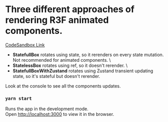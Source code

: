# Three different approaches of rendering R3F animated components.
[CodeSandbox Link](https://codesandbox.io/s/dark-cache-zmfq9)
- **StatefullBox** rotates using state, so it rerenders on every state mutation. Not recommended for animated components. \
- **StatelessBox** rotates using ref, so it doesn't rerender. \
- **StatefullBoxWithZustand** rotates using Zustand transient updating state, so it's stateful but doesn't rerender.

Look at the console to see all the components updates.

### `yarn start`
Runs the app in the development mode.\
Open [http://localhost:3000](http://localhost:3000) to view it in the browser.
